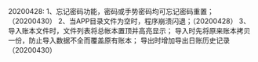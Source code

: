 20200428:
1、忘记密码功能，密码或手势密码均可忘记密码重置；（20200430）
2、当APP目录文件为空时，程序崩溃闪退；（20200428）
3、导入账本文件时，文件列表将总帐本置顶并高亮显示；
   导入时先将原来账本拷贝一份，防止导入数据不全而覆盖原有账本；
   导出时增加导出日账历史记录                             （20200430）
